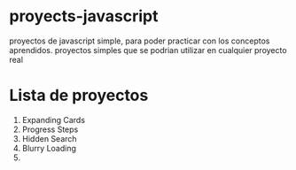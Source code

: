 # proyects-javascript

proyectos de javascript simple, para poder practicar con los conceptos aprendidos. proyectos simples que se podrian utilizar en cualquier proyecto real


# Lista de proyectos

1. Expanding Cards
2. Progress Steps
3. Hidden Search
4. Blurry Loading
5. 

